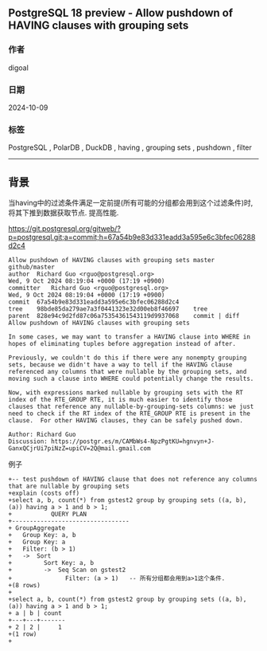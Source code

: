 ## PostgreSQL 18 preview - Allow pushdown of HAVING clauses with grouping sets  
                                                                    
### 作者                                        
digoal                                        
                                               
### 日期                                             
2024-10-09                                        
                                            
### 标签                                          
PostgreSQL , PolarDB , DuckDB , having , grouping sets , pushdown , filter             
                                                                   
----                                            
                                                          
## 背景        
当having中的过滤条件满足一定前提(所有可能的分组都会用到这个过滤条件)时, 将其下推到数据获取节点. 提高性能.     
    
https://git.postgresql.org/gitweb/?p=postgresql.git;a=commit;h=67a54b9e83d331eadd3a595e6c3bfec06288d2c4  
```    
Allow pushdown of HAVING clauses with grouping sets master github/master  
author	Richard Guo <rguo@postgresql.org>	  
Wed, 9 Oct 2024 08:19:04 +0000 (17:19 +0900)  
committer	Richard Guo <rguo@postgresql.org>	  
Wed, 9 Oct 2024 08:19:04 +0000 (17:19 +0900)  
commit	67a54b9e83d331eadd3a595e6c3bfec06288d2c4  
tree	98bde85da279ae7a3f0441323e32d00eb8f46697	tree  
parent	828e94c9d2fd87c06a75354361543119d9937068	commit | diff  
Allow pushdown of HAVING clauses with grouping sets  
  
In some cases, we may want to transfer a HAVING clause into WHERE in  
hopes of eliminating tuples before aggregation instead of after.  
  
Previously, we couldn't do this if there were any nonempty grouping  
sets, because we didn't have a way to tell if the HAVING clause  
referenced any columns that were nullable by the grouping sets, and  
moving such a clause into WHERE could potentially change the results.  
  
Now, with expressions marked nullable by grouping sets with the RT  
index of the RTE_GROUP RTE, it is much easier to identify those  
clauses that reference any nullable-by-grouping-sets columns: we just  
need to check if the RT index of the RTE_GROUP RTE is present in the  
clause.  For other HAVING clauses, they can be safely pushed down.  
  
Author: Richard Guo  
Discussion: https://postgr.es/m/CAMbWs4-NpzPgtKU=hgnvyn+J-GanxQCjrUi7piNzZ=upiCV=2Q@mail.gmail.com  
```    
    
例子    
```    
+-- test pushdown of HAVING clause that does not reference any columns that are nullable by grouping sets  
+explain (costs off)  
+select a, b, count(*) from gstest2 group by grouping sets ((a, b), (a)) having a > 1 and b > 1;  
+           QUERY PLAN              
+---------------------------------  
+ GroupAggregate  
+   Group Key: a, b  
+   Group Key: a  
+   Filter: (b > 1)  
+   ->  Sort  
+         Sort Key: a, b  
+         ->  Seq Scan on gstest2  
+               Filter: (a > 1)   -- 所有分组都会用到a>1这个条件.    
+(8 rows)  
+  
+select a, b, count(*) from gstest2 group by grouping sets ((a, b), (a)) having a > 1 and b > 1;  
+ a | b | count   
+---+---+-------  
+ 2 | 2 |     1  
+(1 row)  
+  
```    
    
